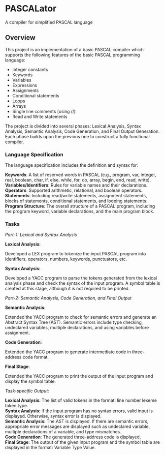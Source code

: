 # PASCALator
A compiler for simplified PASCAL language

## Overview 

This project is an implementation of a basic PASCAL compiler which supports the following features of the basic PASCAL programming language:

- Integer constants
- Keywords
- Variables
- Expressions
- Assignments
- Conditional statements
- Loops
- Arrays
- Single line comments (using //)
- Read and Write statements
  
The project is divided into several phases: Lexical Analysis, Syntax Analysis, Semantic Analysis, Code Generation, and Final Output Generation. Each phase builds upon the previous one to construct a fully functional compiler.

### Language Specification
The language specification includes the definition and syntax for:

**Keywords**: A list of reserved words in PASCAL (e.g., program, var, integer, real, boolean, char, if, else, while, for, do, array, begin, end, read, write).<br>
**Variables/Identifiers**: Rules for variable names and their declarations.<br>
**Operators**: Supported arithmetic, relational, and boolean operators.<br>
**Statements**: Including read/write statements, assignment statements, blocks of statements, conditional statements, and looping statements.<br>
**Program Structure**: The overall structure of a PASCAL program, including the program keyword, variable declarations, and the main program block.<br>

### Tasks

*Part-1: Lexical and Syntax Analysis*

**Lexical Analysis**:

Developed a LEX program to tokenize the input PASCAL program into identifiers, operators, numbers, keywords, punctuators, etc.

**Syntax Analysis**:

Developed a YACC program to parse the tokens generated from the lexical analysis phase and check the syntax of the input program. A symbol table is created at this stage, although it is not required to be printed.

*Part-2: Semantic Analysis, Code Generation, and Final Output*

**Semantic Analysis**:

Extended the YACC program to check for semantic errors and generate an Abstract Syntax Tree (AST). Semantic errors include type checking, undeclared variables, multiple declarations, and using variables before assignment.

**Code Generation**:

Extended the YACC program to generate intermediate code in three-address code format.

**Final Stage**:

Extended the YACC program to print the output of the input program and display the symbol table.

*Task-specific Output:*

**Lexical Analysis**: The list of valid tokens in the format: line number lexeme token type.<br>
**Syntax Analysis**: If the input program has no syntax errors, valid input is displayed. Otherwise, syntax error is displayed.<br>
**Semantic Analysis**: The AST is displayed. If there are semantic errors, appropriate error messages are displayed such as undeclared variable, multiple declarations of a variable, and type mismatches.<br>
**Code Generation**: The generated three-address code is displayed.<br>
**Final Stage**: The output of the given input program and the symbol table are displayed in the format: Variable Type Value.<br>
